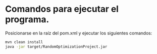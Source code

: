 # Comandos para ejecutar el programa.

Posicionarse en la raíz del pom.xml y ejecutar los siguientes comandos:

```bash
mvn clean install
java -jar target/RandomOptimizationProject.jar
```

